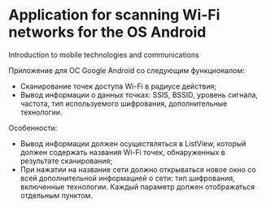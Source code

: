 # Application for scanning Wi-Fi networks for the OS Android
 Introduction to mobile technologies and communications

Приложение для ОС Google Android со следующим функционалом:
 - Сканирование точек доступа Wi-Fi в радиусе действия;
 - Вывод информации о данных точках: SSIS, BSSID, уровень сигнала, частота, тип используемого шифрования, дополнительные технологии.

Особенности:
 - Вывод информации должен осуществляться в ListView, который должен содержать названия Wi-Fi точек, обнаруженных в результате сканирования;
 - При нажатии на название сети должно открываться новое окно со всей дополнительной информацией о сети: тип шифрования, включенные технологии. Каждый параметр должен отображаться отдельным пунктом.

